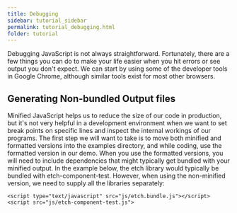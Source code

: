 ```yaml
---
title: Debugging
sidebar: tutorial_sidebar
permalink: tutorial_debugging.html
folder: tutorial
---
```


Debugging JavaScript is not always straightforward.  Fortunately, there are a few things you can do to make your life easier when you hit errors or see output you don't expect.  We can start by using some of the developer tools in Google Chrome, although similar tools exist for most other browsers.

## Generating Non-bundled Output files

Minified JavaScript helps us to reduce the size of our code in production, but it's not very helpful in a development environment when we want to set break points on specific lines and inspect the internal workings of our programs.  The first step we will want to take is to move both minified and formatted versions into the examples directory, and while coding, use the formatted version in our demo.  When you use the formatted versions, you will need to include dependencies that might typically get bundled with your minified output.  In the example below, the etch library would typically be bundled with etch-component-test.  However, when using the non-minified version, we need to supply all the libraries separately:

```
<script type="text/javascript" src="js/etch.bundle.js"></script>
<script src="js/etch-component-test.js">
```
